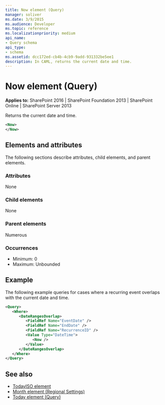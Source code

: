 ```yaml
---
title: Now element (Query)
manager: soliver
ms.date: 3/9/2015
ms.audience: Developer
ms.topic: reference
ms.localizationpriority: medium
api_name:
- Query schema
api_type:
- schema
ms.assetid: dcc172ed-cb4b-4cb9-9add-931332be5ee1
description: In CAML, returns the current date and time.
---
```


# Now element (Query)

**Applies to:** SharePoint 2016 | SharePoint Foundation 2013 | SharePoint Online | SharePoint Server 2013

Returns the current date and time.

```XML
<Now>
</Now>
```

## Elements and attributes

The following sections describe attributes, child elements, and parent elements.

### Attributes

None

### Child elements

None

### Parent elements

Numerous

### Occurrences

- Minimum: 0
- Maximum: Unbounded

## Example

The following example queries for cases where a recurring event overlaps with the current date and time.

```XML
<Query>
   <Where>
      <DateRangesOverlap>
         <FieldRef Name="EventDate" />
         <FieldRef Name="EndDate" />
         <FieldRef Name="RecurrenceID" />
         <Value Type="DateTime">
            <Now />
         </Value>
      </DateRangesOverlap>
   </Where>
</Query>
```

## See also

- [TodayISO element](todayiso-element.md)
- [Month element (Regional Settings)](month-element-regional-settings.md)
- [Today element (Query)](today-element-query.md)
